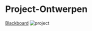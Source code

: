 # Project-Ontwerpen
[Blackboard](https://blackboard.pxl.be/webapps/portal/execute/tabs/tabAction?tab_tab_group_id=_1_1)
![project]()
